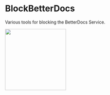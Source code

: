 <p align="center">
  <h1>BlockBetterDocs</h1>
  <p>Various tools for blocking the BetterDocs Service.</p>
  <img src="https://i.imgur.com/FzUKfQo.png" alt="" width="200px" height="200px">
</p>
